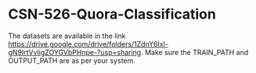 # CSN-526-Quora-Classification

The datasets are available in the link https://drive.google.com/drive/folders/1ZdnY6Ixl-gN9IrtVvIigZOYGVbPHnpe-?usp=sharing. Make sure the TRAIN_PATH and OUTPUT_PATH are as per your system.
